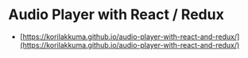 Audio Player with React / Redux
=========

* [https://korilakkuma.github.io/audio-player-with-react-and-redux/](https://korilakkuma.github.io/audio-player-with-react-and-redux/)

